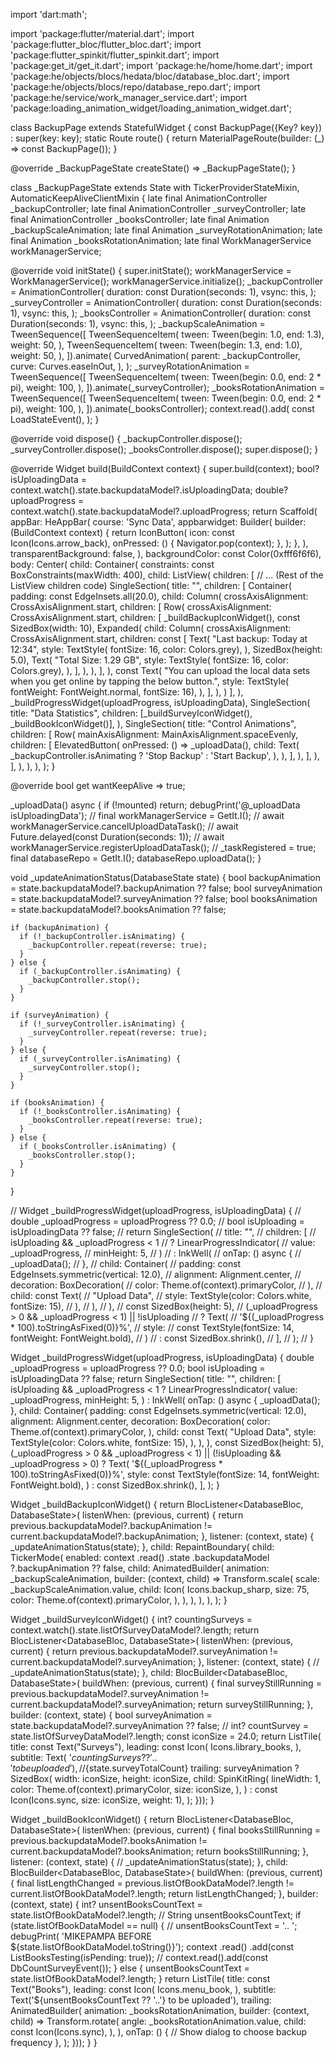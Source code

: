 import 'dart:math';

import 'package:flutter/material.dart';
import 'package:flutter_bloc/flutter_bloc.dart';
import 'package:flutter_spinkit/flutter_spinkit.dart';
import 'package:get_it/get_it.dart';
import 'package:he/home/home.dart';
import 'package:he/objects/blocs/hedata/bloc/database_bloc.dart';
import 'package:he/objects/blocs/repo/database_repo.dart';
import 'package:he/service/work_manager_service.dart';
import 'package:loading_animation_widget/loading_animation_widget.dart';

class BackupPage extends StatefulWidget {
const BackupPage({Key? key}) : super(key: key);
static Route<void> route() {
return MaterialPageRoute(builder: (_) => const BackupPage());
}

@override
_BackupPageState createState() => _BackupPageState();
}

class _BackupPageState extends State<BackupPage>
with TickerProviderStateMixin, AutomaticKeepAliveClientMixin<BackupPage> {
late final AnimationController _backupController;
late final AnimationController _surveyController;
late final AnimationController _booksController;
late final Animation<double> _backupScaleAnimation;
late final Animation<double> _surveyRotationAnimation;
late final Animation<double> _booksRotationAnimation;
late final WorkManagerService workManagerService;

@override
void initState() {
super.initState();
workManagerService = WorkManagerService();
workManagerService.initialize();
_backupController = AnimationController(
duration: const Duration(seconds: 1),
vsync: this,
);
_surveyController = AnimationController(
duration: const Duration(seconds: 1),
vsync: this,
);
_booksController = AnimationController(
duration: const Duration(seconds: 1),
vsync: this,
);
_backupScaleAnimation = TweenSequence<double>([
TweenSequenceItem<double>(
tween: Tween<double>(begin: 1.0, end: 1.3),
weight: 50,
),
TweenSequenceItem<double>(
tween: Tween<double>(begin: 1.3, end: 1.0),
weight: 50,
),
]).animate(
CurvedAnimation(
parent: _backupController,
curve: Curves.easeInOut,
),
);
_surveyRotationAnimation = TweenSequence<double>([
TweenSequenceItem<double>(
tween: Tween(begin: 0.0, end: 2 * pi),
weight: 100,
),
]).animate(_surveyController);
_booksRotationAnimation = TweenSequence<double>([
TweenSequenceItem<double>(
tween: Tween(begin: 0.0, end: 2 * pi),
weight: 100,
),
]).animate(_booksController);
context.read<DatabaseBloc>().add(
const LoadStateEvent(),
);
}

@override
void dispose() {
_backupController.dispose();
_surveyController.dispose();
_booksController.dispose();
super.dispose();
}

@override
Widget build(BuildContext context) {
super.build(context);
bool? isUploadingData =
context.watch<DatabaseBloc>().state.backupdataModel?.isUploadingData;
double? uploadProgress =
context.watch<DatabaseBloc>().state.backupdataModel?.uploadProgress;
return Scaffold(
appBar: HeAppBar(
course: 'Sync Data',
appbarwidget: Builder(
builder: (BuildContext context) {
return IconButton(
icon: const Icon(Icons.arrow_back),
onPressed: () {
Navigator.pop(context);
},
);
},
),
transparentBackground: false,
),
backgroundColor: const Color(0xfff6f6f6),
body: Center(
child: Container(
constraints: const BoxConstraints(maxWidth: 400),
child: ListView(
children: [
// ... (Rest of the ListView children code)
SingleSection(
title: "",
children: [
Container(
padding: const EdgeInsets.all(20.0),
child: Column(
crossAxisAlignment: CrossAxisAlignment.start,
children: [
Row(
crossAxisAlignment: CrossAxisAlignment.start,
children: [
_buildBackupIconWidget(),
const SizedBox(width: 10),
Expanded(
child: Column(
crossAxisAlignment: CrossAxisAlignment.start,
children: const [
Text(
"Last backup: Today at 12:34",
style: TextStyle(
fontSize: 16, color: Colors.grey),
),
SizedBox(height: 5.0),
Text(
"Total Size: 1.29 GB",
style: TextStyle(
fontSize: 16, color: Colors.grey),
),
],
),
),
],
),
const Text(
"You can upload the local data sets when you get online by tapping the below button.",
style: TextStyle(
fontWeight: FontWeight.normal, fontSize: 16),
),
],
),
)
],
),
_buildProgressWidget(uploadProgress, isUploadingData),
SingleSection(
title: "Data Statistics",
children: [_buildSurveyIconWidget(), _buildBookIconWidget()],
),
SingleSection(
title: "Control Animations",
children: [
Row(
mainAxisAlignment: MainAxisAlignment.spaceEvenly,
children: [
ElevatedButton(
onPressed: () => _uploadData(),
child: Text(
_backupController.isAnimating
? 'Stop Backup'
: 'Start Backup',
),
),
],
),
],
),
],
),
),
),
);
}

@override
bool get wantKeepAlive => true;

_uploadData() async {
if (!mounted) return;
debugPrint('@_uploadData isUploadingData');
// final workManagerService = GetIt.I<WorkManagerService>();
// await workManagerService.cancelUploadDataTask();
// await Future.delayed(const Duration(seconds: 1));
// await workManagerService.registerUploadDataTask();
// _taskRegistered = true;
final databaseRepo = GetIt.I<DatabaseRepository>();
databaseRepo.uploadData();
}

void _updateAnimationStatus(DatabaseState state) {
bool backupAnimation = state.backupdataModel?.backupAnimation ?? false;
bool surveyAnimation = state.backupdataModel?.surveyAnimation ?? false;
bool booksAnimation = state.backupdataModel?.booksAnimation ?? false;

    if (backupAnimation) {
      if (!_backupController.isAnimating) {
        _backupController.repeat(reverse: true);
      }
    } else {
      if (_backupController.isAnimating) {
        _backupController.stop();
      }
    }

    if (surveyAnimation) {
      if (!_surveyController.isAnimating) {
        _surveyController.repeat(reverse: true);
      }
    } else {
      if (_surveyController.isAnimating) {
        _surveyController.stop();
      }
    }

    if (booksAnimation) {
      if (!_booksController.isAnimating) {
        _booksController.repeat(reverse: true);
      }
    } else {
      if (_booksController.isAnimating) {
        _booksController.stop();
      }
    }
}

// Widget _buildProgressWidget(uploadProgress, isUploadingData) {
//   double _uploadProgress = uploadProgress ?? 0.0;
//   bool isUploading = isUploadingData ?? false;
//   return SingleSection(
//     title: "",
//     children: [
//       isUploading && _uploadProgress < 1
//           ? LinearProgressIndicator(
//               value: _uploadProgress,
//               minHeight: 5,
//             )
//           : InkWell(
//               onTap: () async {
//                 _uploadData();
//               },
//               child: Container(
//                 padding: const EdgeInsets.symmetric(vertical: 12.0),
//                 alignment: Alignment.center,
//                 decoration: BoxDecoration(
//                   color: Theme.of(context).primaryColor,
//                 ),
//                 child: const Text(
//                   "Upload Data",
//                   style: TextStyle(color: Colors.white, fontSize: 15),
//                 ),
//               ),
//             ),
//       const SizedBox(height: 5),
//       (_uploadProgress > 0 && _uploadProgress < 1) || !isUploading
//           ? Text(
//               '${(_uploadProgress * 100).toStringAsFixed(0)}%',
//               style:
//                   const TextStyle(fontSize: 14, fontWeight: FontWeight.bold),
//             )
//           : const SizedBox.shrink(),
//     ],
//   );
// }

Widget _buildProgressWidget(uploadProgress, isUploadingData) {
double _uploadProgress = uploadProgress ?? 0.0;
bool isUploading = isUploadingData ?? false;
return SingleSection(
title: "",
children: [
isUploading && _uploadProgress < 1
? LinearProgressIndicator(
value: _uploadProgress,
minHeight: 5,
)
: InkWell(
onTap: () async {
_uploadData();
},
child: Container(
padding: const EdgeInsets.symmetric(vertical: 12.0),
alignment: Alignment.center,
decoration: BoxDecoration(
color: Theme.of(context).primaryColor,
),
child: const Text(
"Upload Data",
style: TextStyle(color: Colors.white, fontSize: 15),
),
),
),
const SizedBox(height: 5),
(_uploadProgress > 0 && _uploadProgress < 1) ||
(!isUploading && _uploadProgress > 0)
? Text(
'${(_uploadProgress * 100).toStringAsFixed(0)}%',
style:
const TextStyle(fontSize: 14, fontWeight: FontWeight.bold),
)
: const SizedBox.shrink(),
],
);
}

Widget _buildBackupIconWidget() {
return BlocListener<DatabaseBloc, DatabaseState>(
listenWhen: (previous, current) {
return previous.backupdataModel?.backupAnimation !=
current.backupdataModel?.backupAnimation;
},
listener: (context, state) {
_updateAnimationStatus(state);
},
child: RepaintBoundary(
child: TickerMode(
enabled: context
.read<DatabaseBloc>()
.state
.backupdataModel
?.backupAnimation ??
false,
child: AnimatedBuilder(
animation: _backupScaleAnimation,
builder: (context, child) => Transform.scale(
scale: _backupScaleAnimation.value,
child: Icon(
Icons.backup_sharp,
size: 75,
color: Theme.of(context).primaryColor,
),
),
),
),
),
);
}

Widget _buildSurveyIconWidget() {
int? countingSurveys =
context.watch<DatabaseBloc>().state.listOfSurveyDataModel?.length;
return BlocListener<DatabaseBloc, DatabaseState>(
listenWhen: (previous, current) {
return previous.backupdataModel?.surveyAnimation !=
current.backupdataModel?.surveyAnimation;
},
listener: (context, state) {
// _updateAnimationStatus(state);
},
child: BlocBuilder<DatabaseBloc, DatabaseState>(
buildWhen: (previous, current) {
final surveyStillRunning =
previous.backupdataModel?.surveyAnimation !=
current.backupdataModel?.surveyAnimation;
return surveyStillRunning;
}, builder: (context, state) {
bool surveyAnimation =
state.backupdataModel?.surveyAnimation ?? false;
// int? countSurvey = state.listOfSurveyDataModel?.length;
const iconSize = 24.0;
return ListTile(
title: const Text("Surveys"),
leading: const Icon(
Icons.library_books,
),
subtitle: Text(
'${countingSurveys ?? '..'} to be uploaded'), //${state.surveyTotalCount}
trailing: surveyAnimation
? SizedBox(
width: iconSize,
height: iconSize,
child: SpinKitRing(
lineWidth: 1,
color: Theme.of(context).primaryColor,
size: iconSize,
),
)
: const Icon(Icons.sync, size: iconSize, weight: 1),
);
}));
}

Widget _buildBookIconWidget() {
return BlocListener<DatabaseBloc, DatabaseState>(
listenWhen: (previous, current) {
final booksStillRunning = previous.backupdataModel?.booksAnimation !=
current.backupdataModel?.booksAnimation;
return booksStillRunning;
},
listener: (context, state) {
// _updateAnimationStatus(state);
},
child: BlocBuilder<DatabaseBloc, DatabaseState>(
buildWhen: (previous, current) {
final listLengthChanged = previous.listOfBookDataModel?.length !=
current.listOfBookDataModel?.length;
return listLengthChanged;
}, builder: (context, state) {
int? unsentBooksCountText = state.listOfBookDataModel?.length;
// String unsentBooksCountText;
if (state.listOfBookDataModel == null) {
// unsentBooksCountText = '.. ';
debugPrint(
'MIKEPAMPA BEFORE ${state.listOfBookDataModel.toString()}');
context
.read<DatabaseBloc>()
.add(const ListBooksTesting(isPending: true));
// context.read<DatabaseBloc>().add(const DbCountSurveyEvent());
} else {
unsentBooksCountText = state.listOfBookDataModel?.length;
}
return ListTile(
title: const Text("Books"),
leading: const Icon(
Icons.menu_book,
),
subtitle: Text('${unsentBooksCountText ?? '..'} to be uploaded'),
trailing: AnimatedBuilder(
animation: _booksRotationAnimation,
builder: (context, child) => Transform.rotate(
angle: _booksRotationAnimation.value,
child: const Icon(Icons.sync),
),
),
onTap: () {
// Show dialog to choose backup frequency
},
);
}));
}
}
